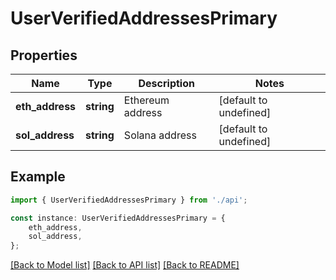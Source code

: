 # UserVerifiedAddressesPrimary


## Properties

Name | Type | Description | Notes
------------ | ------------- | ------------- | -------------
**eth_address** | **string** | Ethereum address | [default to undefined]
**sol_address** | **string** | Solana address | [default to undefined]

## Example

```typescript
import { UserVerifiedAddressesPrimary } from './api';

const instance: UserVerifiedAddressesPrimary = {
    eth_address,
    sol_address,
};
```

[[Back to Model list]](../README.md#documentation-for-models) [[Back to API list]](../README.md#documentation-for-api-endpoints) [[Back to README]](../README.md)
